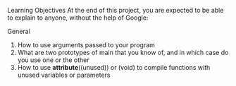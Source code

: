 Learning Objectives
At the end of this project, you are expected to be able to explain to anyone, without the help of Google:

General
1. How to use arguments passed to your program
2. What are two prototypes of main that you know of, and in which case do you use one or the other
3. How to use __attribute__((unused)) or (void) to compile functions with unused variables or parameters
